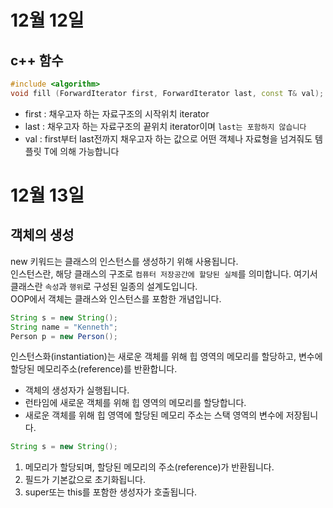 # 12월 12일
## c++ 함수
```c++
#include <algorithm>
void fill (ForwardIterator first, ForwardIterator last, const T& val);
```
- first : 채우고자 하는 자료구조의 시작위치 iterator 
- last : 채우고자 하는 자료구조의 끝위치 iterator이며 `last는 포함하지 않습니다`  
- val : first부터 last전까지 채우고자 하는 값으로 어떤 객체나 자료형을 넘겨줘도 템플릿 T에 의해 가능합니다  
  
# 12월 13일
## 객체의 생성
new 키워드는 클래스의 인스턴스를 생성하기 위해 사용됩니다.  
인스턴스란, 해당 클래스의 구조로 `컴퓨터 저장공간에 할당된 실체`를 의미합니다. 여기서 클래스란 `속성`과 `행위`로 구성된 일종의 설계도입니다.  
OOP에서 객체는 클래스와 인스턴스를 포함한 개념입니다.  
  
```java
String s = new String();
String name = "Kenneth";
Person p = new Person();
```
인스턴스화(instantiation)는 새로운 객체를 위해 힙 영역의 메모리를 할당하고, 변수에 할당된 메모리주소(reference)를 반환합니다.  
- 객체의 생성자가 실행됩니다.  
- 런타임에 새로운 객체를 위해 힙 영역의 메모리를 할당합니다.  
- 새로운 객체를 위해 힙 영역에 할당된 메모리 주소는 스택 영역의 변수에 저장됩니다.  

```java
String s = new String();
```
1. 메모리가 할당되며, 할당된 메모리의 주소(reference)가 반환됩니다.  
2. 필드가 기본값으로 초기화됩니다.  
3. super또는 this를 포함한 생성자가 호출됩니다.  





  



